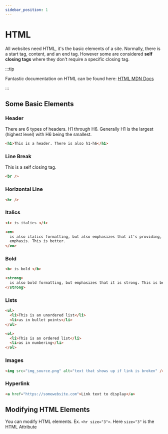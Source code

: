 ```yaml
---
sidebar_position: 1
---
```


# HTML

All websites need HTML, it's the basic elements of a site. Normally, there is a start tag, content, and an end tag. However some are considered **self closing tags** where they don't require a specific closing tag.

:::tip

Fantastic documentation on HTML can be found here: [HTML MDN Docs](https://developer.mozilla.org/en-US/docs/Web/HTML)

:::

## Some Basic Elements

### Header

There are 6 types of headers. H1 through H6. Generally H1 is the largest (highest level) with H6 being the smallest.

```html
<h1>This is a header. There is also h1-h6</h1>
```

### Line Break

This is a self closing tag.

```html
<br />
```

### Horizontal Line

```html
<hr />
```

### Italics

```html
<i> is italics </i>

<em>
  is also italics formatting, but also emphasizes that it's providing, well,
  emphasis. This is better.
</em>
```

### Bold

```html
<b> is bold </b>

<strong>
  is also bold formatting, but emphasizes that it is strong. This is better.
</strong>
```

### Lists

```html
<ul>
  <li>This is an unordered list</li>
  <li>as in bullet points</li>
</ul>

<ol>
  <li>This is an ordered list</li>
  <li>as in numbering</li>
</ol>
```

### Images

```html
<img src="img_source.png" alt="text that shows up if link is broken" />
```

### Hyperlink

```html
<a href="https://somewebsite.com">Link text to display</a>
```

## Modifying HTML Elements

You can modify HTML elements. Ex. `<hr size="3">`. Here `size="3"` is the HTML Attribute
